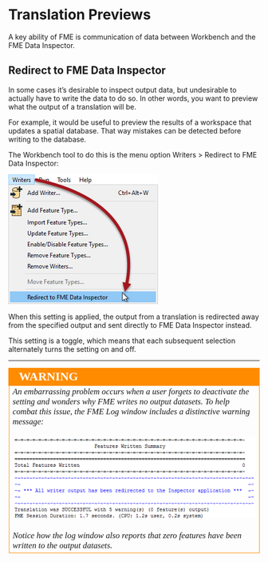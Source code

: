 # Translation Previews #

A key ability of FME is communication of data between Workbench and the FME Data Inspector.

 
## Redirect to FME Data Inspector ##
In some cases it’s desirable to inspect output data, but undesirable to actually have to write the data to do so. In other words, you want to preview what the output of a translation will be.

For example, it would be useful to preview the results of a workspace that updates a spatial database. That way mistakes can be detected before writing to the database.

The Workbench tool to do this is the menu option Writers > Redirect to FME Data Inspector:

![](./Images/Img1.49.RedirectToDI.png)


When this setting is applied, the output from a translation is redirected away from the specified output and sent directly to FME Data Inspector instead.

This setting is a toggle, which means that each subsequent selection alternately turns the setting on and off.

---

<!--Warning Section--> 

<table style="border-spacing: 0px">
<tr>
<td style="vertical-align:middle;background-color:darkorange;border: 2px solid darkorange">
<i class="fa fa-exclamation-triangle fa-lg fa-pull-left fa-fw" style="color:white;padding-right: 12px;vertical-align:text-top"></i>
<span style="color:white;font-size:x-large;font-weight: bold;font-family:serif">WARNING</span>
</td>
</tr>

<tr>
<td style="border: 1px solid darkorange">
<span style="font-family:serif; font-style:italic; font-size:larger">
An embarrassing problem occurs when a user forgets to deactivate the setting and wonders why FME writes no output datasets. To help combat this issue, the FME Log window includes a distinctive warning message:
<br><br><img src="./Images/Img1.50.RedirectedToDI.png">
<br><br>Notice how the log window also reports that zero features have been written to the output datasets.
</span>
</td>
</tr>
</table>


